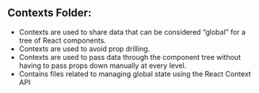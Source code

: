 ## Contexts Folder:

- Contexts are used to share data that can
  be considered “global” for a tree of React components.
- Contexts are used to avoid prop drilling.
- Contexts are used to pass data through the component tree without having
  to pass props down manually at every level.
- Contains files related to managing global state using the React Context API
